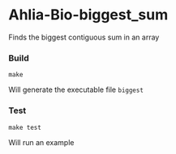 # Ahlia-Bio-biggest_sum

Finds the biggest contiguous sum in an array

### Build

```
make
```

Will generate the executable file `biggest`

### Test

```
make test
```

Will run an example
